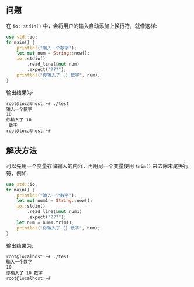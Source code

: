 ## 问题
在 `io::stdin()` 中，会将用户的输入自动添加上换行符，就像这样:
```Rust
use std::io;
fn main() {
    println!("输入一个数字");
    let mut num = String::new();
    io::stdin()
        .read_line(&mut num)
        .expect("???");
    println!("你输入了 {} 数字", num);
}
```
输出结果为: 
```Bash
root@localhost:~# ./test
输入一个数字
10
你输入了 10
 数字
root@localhost:~#
```

## 解决方法
可以先用一个变量存储输入的内容，再用另一个变量使用 `trim()` 来去除末尾换行符，例如:
```Rust
use std::io;
fn main() {
    println!("输入一个数字");
    let mut num1 = String::new();
    io::stdin()
        .read_line(&mut num1)
        .expect("???");
    let num = num1.trim();
    println!("你输入了 {} 数字", num);
}
```
输出结果为:
```Bash
root@localhost:~# ./test
输入一个数字
10
你输入了 10 数字
root@localhost:~#
```

<!-- ##{"script":"<script src='https://blog.meekdai.com/Gmeek/plugins/articletoc.js'></script>"}## -->